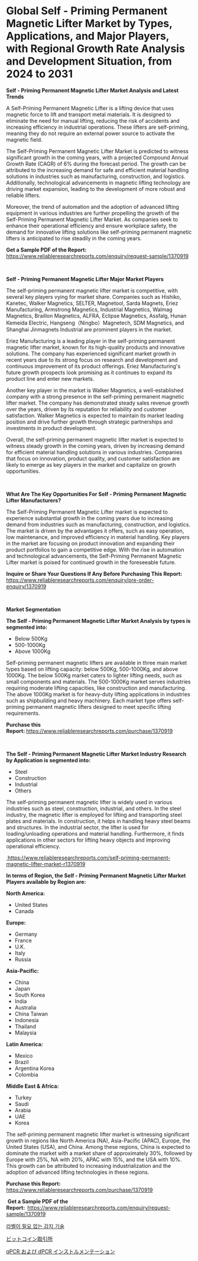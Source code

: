 <p><h1>Global Self - Priming Permanent Magnetic Lifter Market by Types, Applications, and Major Players, with Regional Growth Rate Analysis and Development Situation, from 2024 to 2031</h1></p><p><strong>Self - Priming Permanent Magnetic Lifter Market Analysis and Latest Trends</strong></p>
<p><p>A Self-Priming Permanent Magnetic Lifter is a lifting device that uses magnetic force to lift and transport metal materials. It is designed to eliminate the need for manual lifting, reducing the risk of accidents and increasing efficiency in industrial operations. These lifters are self-priming, meaning they do not require an external power source to activate the magnetic field.</p><p>The Self-Priming Permanent Magnetic Lifter Market is predicted to witness significant growth in the coming years, with a projected Compound Annual Growth Rate (CAGR) of 6% during the forecast period. The growth can be attributed to the increasing demand for safe and efficient material handling solutions in industries such as manufacturing, construction, and logistics. Additionally, technological advancements in magnetic lifting technology are driving market expansion, leading to the development of more robust and reliable lifters.</p><p>Moreover, the trend of automation and the adoption of advanced lifting equipment in various industries are further propelling the growth of the Self-Priming Permanent Magnetic Lifter Market. As companies seek to enhance their operational efficiency and ensure workplace safety, the demand for innovative lifting solutions like self-priming permanent magnetic lifters is anticipated to rise steadily in the coming years.</p></p>
<p><strong>Get a Sample PDF of the Report:&nbsp;</strong> <a href="https://www.reliableresearchreports.com/enquiry/request-sample/1370919">https://www.reliableresearchreports.com/enquiry/request-sample/1370919</a></p>
<p>&nbsp;</p>
<p><strong>Self - Priming Permanent Magnetic Lifter Major Market Players</strong></p>
<p><p>The self-priming permanent magnetic lifter market is competitive, with several key players vying for market share. Companies such as Hishiko, Kanetec, Walker Magnetics, SELTER, Magnetool, Sarda Magnets, Eriez Manufacturing, Armstrong Magnetics, Industrial Magnetics, Walmag Magnetics, Braillon Magnetics, ALFRA, Eclipse Magnetics, Assfalg, Hunan Kemeida Electric, Hangseng（Ningbo）Magnetech, SDM Magnetics, and Shanghai Jinmagnets Industrial are prominent players in the market.</p><p>Eriez Manufacturing is a leading player in the self-priming permanent magnetic lifter market, known for its high-quality products and innovative solutions. The company has experienced significant market growth in recent years due to its strong focus on research and development and continuous improvement of its product offerings. Eriez Manufacturing's future growth prospects look promising as it continues to expand its product line and enter new markets.</p><p>Another key player in the market is Walker Magnetics, a well-established company with a strong presence in the self-priming permanent magnetic lifter market. The company has demonstrated steady sales revenue growth over the years, driven by its reputation for reliability and customer satisfaction. Walker Magnetics is expected to maintain its market leading position and drive further growth through strategic partnerships and investments in product development.</p><p>Overall, the self-priming permanent magnetic lifter market is expected to witness steady growth in the coming years, driven by increasing demand for efficient material handling solutions in various industries. Companies that focus on innovation, product quality, and customer satisfaction are likely to emerge as key players in the market and capitalize on growth opportunities.</p></p>
<p>&nbsp;</p>
<p><strong>What Are The Key Opportunities For Self - Priming Permanent Magnetic Lifter Manufacturers?</strong></p>
<p><p>The Self-Priming Permanent Magnetic Lifter market is expected to experience substantial growth in the coming years due to increasing demand from industries such as manufacturing, construction, and logistics. The market is driven by the advantages it offers, such as easy operation, low maintenance, and improved efficiency in material handling. Key players in the market are focusing on product innovation and expanding their product portfolios to gain a competitive edge. With the rise in automation and technological advancements, the Self-Priming Permanent Magnetic Lifter market is poised for continued growth in the foreseeable future.</p></p>
<p><strong>Inquire or Share Your Questions If Any Before Purchasing This Report:</strong> <a href="https://www.reliableresearchreports.com/enquiry/pre-order-enquiry/1370919">https://www.reliableresearchreports.com/enquiry/pre-order-enquiry/1370919</a></p>
<p>&nbsp;</p>
<p><strong>Market Segmentation</strong></p>
<p><strong>The Self - Priming Permanent Magnetic Lifter Market Analysis by types is segmented into:</strong></p>
<p><ul><li>Below 500Kg</li><li>500-1000Kg</li><li>Above 1000Kg</li></ul></p>
<p><p>Self-priming permanent magnetic lifters are available in three main market types based on lifting capacity: below 500Kg, 500-1000Kg, and above 1000Kg. The below 500Kg market caters to lighter lifting needs, such as small components and materials. The 500-1000Kg market serves industries requiring moderate lifting capacities, like construction and manufacturing. The above 1000Kg market is for heavy-duty lifting applications in industries such as shipbuilding and heavy machinery. Each market type offers self-priming permanent magnetic lifters designed to meet specific lifting requirements.</p></p>
<p><strong>Purchase this Report:&nbsp;</strong><a href="https://www.reliableresearchreports.com/purchase/1370919">https://www.reliableresearchreports.com/purchase/1370919</a></p>
<p>&nbsp;</p>
<p><strong>The Self - Priming Permanent Magnetic Lifter Market Industry Research by Application is segmented into:</strong></p>
<p><ul><li>Steel</li><li>Construction</li><li>Industrial</li><li>Others</li></ul></p>
<p><p>The self-priming permanent magnetic lifter is widely used in various industries such as steel, construction, industrial, and others. In the steel industry, the magnetic lifter is employed for lifting and transporting steel plates and materials. In construction, it helps in handling heavy steel beams and structures. In the industrial sector, the lifter is used for loading/unloading operations and material handling. Furthermore, it finds applications in other sectors for lifting heavy objects and improving operational efficiency.</p></p>
<p><a href="https://www.reliableresearchreports.com/self-priming-permanent-magnetic-lifter-market-r1370919">&nbsp;https://www.reliableresearchreports.com/self-priming-permanent-magnetic-lifter-market-r1370919</a></p>
<p><strong>In terms of Region, the Self - Priming Permanent Magnetic Lifter Market Players available by Region are:</strong></p>
<p>
    <p> <strong> North America: </strong>
        <ul>
            <li>United States</li>
            <li>Canada</li>
        </ul>
        </p> 
    <p> <strong> Europe: </strong>
        <ul>
            <li>Germany</li>
            <li>France</li>
            <li>U.K.</li>
            <li>Italy</li>
            <li>Russia</li>
        </ul>
        </p> 
    <p> <strong> Asia-Pacific: </strong>
        <ul>
            <li>China</li>
            <li>Japan</li>
            <li>South Korea</li>
            <li>India</li>
            <li>Australia</li>
            <li>China Taiwan</li>
            <li>Indonesia</li>
            <li>Thailand</li>
            <li>Malaysia</li>
        </ul>
        </p> 
    <p> <strong> Latin America: </strong>
        <ul>
            <li>Mexico</li>
            <li>Brazil</li>
            <li>Argentina Korea</li>
            <li>Colombia</li>
        </ul>
        </p> 
    <p> <strong> Middle East & Africa: </strong>
        <ul>
            <li>Turkey</li>
            <li>Saudi</li>
            <li>Arabia</li>
            <li>UAE</li>
            <li>Korea</li>
        </ul>
    </p>
    </p>
<p><p>The self-priming permanent magnetic lifter market is witnessing significant growth in regions like North America (NA), Asia-Pacific (APAC), Europe, the United States (USA), and China. Among these regions, China is expected to dominate the market with a market share of approximately 30%, followed by Europe with 25%, NA with 20%, APAC with 15%, and the USA with 10%. This growth can be attributed to increasing industrialization and the adoption of advanced lifting technologies in these regions.</p></p>
<p><strong>Purchase this Report: </strong><a href="https://www.reliableresearchreports.com/purchase/1370919">https://www.reliableresearchreports.com/purchase/1370919</a></p>
<p>&nbsp;<strong>Get a Sample PDF of the Report:&nbsp;&nbsp;</strong><a href="https://www.reliableresearchreports.com/enquiry/request-sample/1370919">https://www.reliableresearchreports.com/enquiry/request-sample/1370919</a></p>
<p><strong></strong></p>
<p><p><a href="https://medium.com/@danieldobroiu20221/%EB%9D%BC%EB%B2%A8-%EB%AC%B4%EB%A3%8C-%EA%B0%90%EC%A7%80-%EA%B8%B0%EC%88%A0-%EC%8B%9C%EC%9E%A5-%EB%A9%94%ED%8A%B8%EB%A6%AD%EC%8A%A4%EC%9D%98-%ED%95%B4%EB%8F%85-%EC%8B%9C%EC%9E%A5-%EC%A0%90%EC%9C%A0%EC%9C%A8-%ED%8A%B8%EB%A0%8C%EB%93%9C-%EB%B0%8F-%EC%84%B1%EC%9E%A5-%EC%96%91%EC%8B%9D-ae1c3eb53359">라벨이 필요 없는 감지 기술</a></p><p><a href="https://medium.com/@kyaorris56456/%E3%83%93%E3%83%83%E3%83%88%E3%82%B3%E3%82%A4%E3%83%B3%E5%8F%96%E5%BC%95%E5%B8%82%E5%A0%B4%E3%81%AE%E8%AA%BF%E6%9F%BB%E3%83%AC%E3%83%9D%E3%83%BC%E3%83%88-%E3%81%9D%E3%81%AE%E6%AD%B4%E5%8F%B2%E3%81%A82024%E5%B9%B4%E3%81%8B%E3%82%892031%E5%B9%B4%E3%81%BE%E3%81%A7%E3%81%AE%E4%BA%88%E6%B8%AC-6d69bf811f34">ビットコイン取引所</a></p><p><a href="https://medium.com/@eduardokirlin2023/qpcr%E3%81%8A%E3%82%88%E3%81%B3dpcr%E6%A9%9F%E5%99%A8%E5%B8%82%E5%A0%B4%E3%81%AE%E5%88%86%E6%9E%90-%E3%82%B0%E3%83%AD%E3%83%BC%E3%83%90%E3%83%AB%E7%94%A3%E6%A5%AD%E3%81%AE%E8%A6%8B%E9%80%9A%E3%81%97%E3%81%A8%E4%BA%88%E6%B8%AC-2024%E5%B9%B4%E3%81%8B%E3%82%892031%E5%B9%B4-1616feb7f245">qPCR および dPCR インストルメンテーション</a></p></p>
